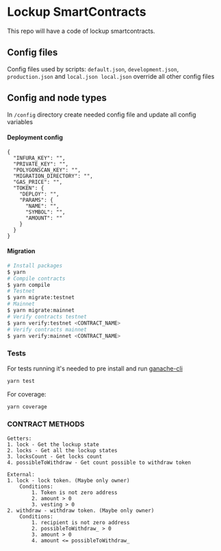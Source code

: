 # Lockup SmartContracts

This repo will have a code of lockup smartcontracts.

## Config files

Config files used by scripts: `default.json`, `development.json`, `production.json` and `local.json`
​
`local.json` override all other config files

## Config and node types

In `/config` directory create needed config file and update all config variables

#### Deployment config ####

```
{
  "INFURA_KEY": "",
  "PRIVATE_KEY": "",
  "POLYGONSCAN_KEY": "",
  "MIGRATION_DIRECTORY": "",
  "GAS_PRICE": "",
  "TOKEN": {
    "DEPLOY": "",
    "PARAMS": {
      "NAME": "",
      "SYMBOL": "",
      "AMOUNT": ""
    }
  }
}
```

#### Migration ####

```bash
# Install packages
$ yarn
# Compile contracts
$ yarn compile
# Testnet
$ yarn migrate:testnet
# Mainnet
$ yarn migrate:mainnet
# Verify contracts testnet
$ yarn verify:testnet <CONTRACT_NAME>
# Verify contracts mainnet
$ yarn verify:mainnet <CONTRACT_NAME>
```

### Tests

For tests running it's needed to pre install and run [ganache-cli](https://github.com/trufflesuite/ganache-cli)

```bash
yarn test
```

For coverage:

```bash
yarn coverage
```

### CONTRACT METHODS ###

    Getters:
    1. lock - Get the lockup state
    2. locks - Get all the lockup states
    3. locksCount - Get locks count
    4. possibleToWithdraw - Get count possible to withdraw token

    External: 
    1. lock - lock token. (Maybe only owner)
        Conditions:
            1. Token is not zero address
            2. amount > 0
            3. vesting > 0
    2. withdraw - withdraw token. (Maybe only owner)
        Conditions:
            1. recipient is not zero address
            2. possibleToWithdraw_ > 0
            3. amount > 0
            4. amount <= possibleToWithdraw_
    